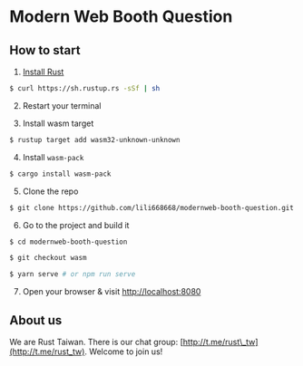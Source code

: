 # Modern Web Booth Question

## How to start

1. [Install Rust](https://www.rust-lang.org/tools/install)

```sh
$ curl https://sh.rustup.rs -sSf | sh
```

2. Restart your terminal

3. Install wasm target

```sh
$ rustup target add wasm32-unknown-unknown
```

4. Install `wasm-pack`

```sh
$ cargo install wasm-pack
```

5. Clone the repo

```sh
$ git clone https://github.com/lili668668/modernweb-booth-question.git
```

6. Go to the project and build it

```sh
$ cd modernweb-booth-question

$ git checkout wasm

$ yarn serve # or npm run serve
```

7. Open your browser & visit [http://localhost:8080](http://localhost:8080)

## About us

We are Rust Taiwan. There is our chat group: [http://t.me/rust\_tw](http://t.me/rust_tw). Welcome to join us!
